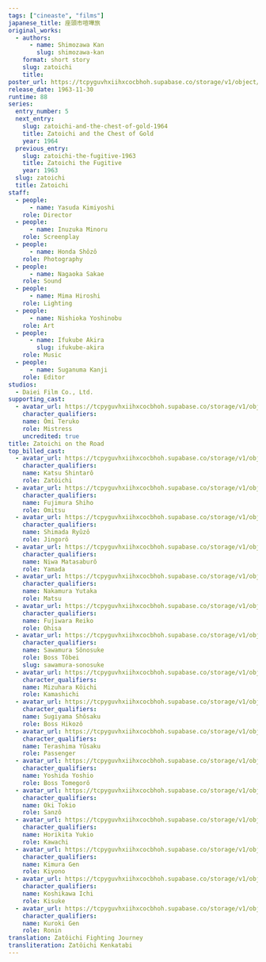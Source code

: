 ```yaml
---
tags: ["cineaste", "films"]
japanese_title: 座頭市喧嘩旅
original_works:
  - authors:
      - name: Shimozawa Kan
        slug: shimozawa-kan
    format: short story
    slug: zatoichi
    title:
poster_url: https://tcpyguvhxiihxcocbhoh.supabase.co/storage/v1/object/public/godzilla-cineaste-public/content/films/zatoichi-on-the-road-1963/posters/Zatoichi.jpg
release_date: 1963-11-30
runtime: 88
series:
  entry_number: 5
  next_entry:
    slug: zatoichi-and-the-chest-of-gold-1964
    title: Zatoichi and the Chest of Gold
    year: 1964
  previous_entry:
    slug: zatoichi-the-fugitive-1963
    title: Zatoichi the Fugitive
    year: 1963
  slug: zatoichi
  title: Zatoichi
staff:
  - people:
      - name: Yasuda Kimiyoshi
    role: Director
  - people:
      - name: Inuzuka Minoru
    role: Screenplay
  - people:
      - name: Honda Shôzô
    role: Photography
  - people:
      - name: Nagaoka Sakae
    role: Sound
  - people:
      - name: Mima Hiroshi
    role: Lighting
  - people:
      - name: Nishioka Yoshinobu
    role: Art
  - people:
      - name: Ifukube Akira
        slug: ifukube-akira
    role: Music
  - people:
      - name: Suganuma Kanji
    role: Editor
studios:
  - Daiei Film Co., Ltd.
supporting_cast:
  - avatar_url: https://tcpyguvhxiihxcocbhoh.supabase.co/storage/v1/object/public/godzilla-cineaste-public/content/films/zatoichi-on-the-road-1963/cast-avatars/teruko-omi-0.jpg
    character_qualifiers:
    name: Ômi Teruko
    role: Mistress
    uncredited: true
title: Zatoichi on the Road
top_billed_cast:
  - avatar_url: https://tcpyguvhxiihxcocbhoh.supabase.co/storage/v1/object/public/godzilla-cineaste-public/content/films/zatoichi-on-the-road-1963/cast-avatars/shintaro-katsu-0.jpg
    character_qualifiers:
    name: Katsu Shintarô
    role: Zatôichi
  - avatar_url: https://tcpyguvhxiihxcocbhoh.supabase.co/storage/v1/object/public/godzilla-cineaste-public/content/films/zatoichi-on-the-road-1963/cast-avatars/shiho-fujimura-0.jpg
    character_qualifiers:
    name: Fujimura Shiho
    role: Omitsu
  - avatar_url: https://tcpyguvhxiihxcocbhoh.supabase.co/storage/v1/object/public/godzilla-cineaste-public/content/films/zatoichi-on-the-road-1963/cast-avatars/ryuzo-shimada-0.jpg
    character_qualifiers:
    name: Shimada Ryûzô
    role: Jingorô
  - avatar_url: https://tcpyguvhxiihxcocbhoh.supabase.co/storage/v1/object/public/godzilla-cineaste-public/content/films/zatoichi-on-the-road-1963/cast-avatars/matasaburo-niwa-0.jpg
    character_qualifiers:
    name: Niwa Matasaburô
    role: Yamada
  - avatar_url: https://tcpyguvhxiihxcocbhoh.supabase.co/storage/v1/object/public/godzilla-cineaste-public/content/films/zatoichi-on-the-road-1963/cast-avatars/yutaka-nakamura-0.jpg
    character_qualifiers:
    name: Nakamura Yutaka
    role: Matsu
  - avatar_url: https://tcpyguvhxiihxcocbhoh.supabase.co/storage/v1/object/public/godzilla-cineaste-public/content/films/zatoichi-on-the-road-1963/cast-avatars/reiko-fujiwara-0.jpg
    character_qualifiers:
    name: Fujiwara Reiko
    role: Ohisa
  - avatar_url: https://tcpyguvhxiihxcocbhoh.supabase.co/storage/v1/object/public/godzilla-cineaste-public/content/films/zatoichi-on-the-road-1963/cast-avatars/sonosuke-sawamura-0.jpg
    character_qualifiers:
    name: Sawamura Sônosuke
    role: Boss Tôbei
    slug: sawamura-sonosuke
  - avatar_url: https://tcpyguvhxiihxcocbhoh.supabase.co/storage/v1/object/public/godzilla-cineaste-public/content/films/zatoichi-on-the-road-1963/cast-avatars/koichi-mizuhara-0.jpg
    character_qualifiers:
    name: Mizuhara Kôichi
    role: Kamashichi
  - avatar_url: https://tcpyguvhxiihxcocbhoh.supabase.co/storage/v1/object/public/godzilla-cineaste-public/content/films/zatoichi-on-the-road-1963/cast-avatars/shosaku-sugiyama-0.jpg
    character_qualifiers:
    name: Sugiyama Shôsaku
    role: Boss Hikozô
  - avatar_url: https://tcpyguvhxiihxcocbhoh.supabase.co/storage/v1/object/public/godzilla-cineaste-public/content/films/zatoichi-on-the-road-1963/cast-avatars/yusaku-terashima-0.jpg
    character_qualifiers:
    name: Terashima Yûsaku
    role: Passenger
  - avatar_url: https://tcpyguvhxiihxcocbhoh.supabase.co/storage/v1/object/public/godzilla-cineaste-public/content/films/zatoichi-on-the-road-1963/cast-avatars/yoshio-yoshida-0.jpg
    character_qualifiers:
    name: Yoshida Yoshio
    role: Boss Tomegorô
  - avatar_url: https://tcpyguvhxiihxcocbhoh.supabase.co/storage/v1/object/public/godzilla-cineaste-public/content/films/zatoichi-on-the-road-1963/cast-avatars/tokio-oki-0.jpg
    character_qualifiers:
    name: Oki Tokio
    role: Sanzô
  - avatar_url: https://tcpyguvhxiihxcocbhoh.supabase.co/storage/v1/object/public/godzilla-cineaste-public/content/films/zatoichi-on-the-road-1963/cast-avatars/yukio-horikita-0.jpg
    character_qualifiers:
    name: Horikita Yukio
    role: Kawachi
  - avatar_url: https://tcpyguvhxiihxcocbhoh.supabase.co/storage/v1/object/public/godzilla-cineaste-public/content/films/zatoichi-on-the-road-1963/cast-avatars/gen-kimura-0.jpg
    character_qualifiers:
    name: Kimura Gen
    role: Kiyono
  - avatar_url: https://tcpyguvhxiihxcocbhoh.supabase.co/storage/v1/object/public/godzilla-cineaste-public/content/films/zatoichi-on-the-road-1963/cast-avatars/ichi-koshikawa-0.jpg
    character_qualifiers:
    name: Koshikawa Ichi
    role: Kisuke
  - avatar_url: https://tcpyguvhxiihxcocbhoh.supabase.co/storage/v1/object/public/godzilla-cineaste-public/content/films/zatoichi-on-the-road-1963/cast-avatars/gen-kuroki-0.jpg
    character_qualifiers:
    name: Kuroki Gen
    role: Ronin
translation: Zatôichi Fighting Journey
transliteration: Zatôichi Kenkatabi
---
```

